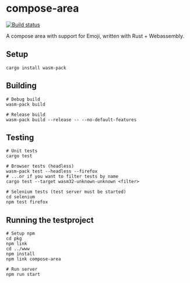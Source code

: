 # compose-area

[![Build status](https://circleci.com/gh/threema-ch/compose-area.svg?style=shield&circle-token=:circle-token)](https://circleci.com/gh/threema-ch/compose-area)

A compose area with support for Emoji, written with Rust + Webassembly.

## Setup

    cargo install wasm-pack

## Building

    # Debug build
    wasm-pack build

    # Release build
    wasm-pack build --release -- --no-default-features

## Testing

    # Unit tests
    cargo test

    # Browser tests (headless)
    wasm-pack test --headless --firefox
    # ...or if you want to filter tests by name
    cargo test --target wasm32-unknown-unknown <filter>

    # Selenium tests (test server must be started)
    cd selenium
    npm test firefox

## Running the testproject

    # Setup npm
    cd pkg
    npm link
    cd ../www
    npm install
    npm link compose-area 

    # Run server
    npm run start
